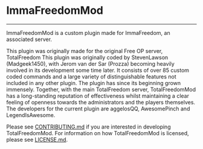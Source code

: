 # ImmaFreedomMod #
<hr>

ImmaFreedomMod is a custom plugin made for ImmaFreedom, an associated server.


This plugin was originally made for the original Free OP server, TotalFreedom
This plugin was originally coded by StevenLawson (Madgeek1450), with Jerom van der Sar (Prozza) becoming heavily involved in its development some time later. It consists of over 85 custom coded commands and a large variety of distinguishable features not included in any other plugin. The plugin has since its beginning grown immensely. Together, with the main TotalFreedom server, TotalFreedomMod has a long-standing reputation of effectiveness whilst maintaining a clear feeling of openness towards the administrators and the players themselves.
The developers for the current plugin are aggelosQQ, AwesomePinch and LegendIsAwesome.


Please see [CONTRIBUTING.md](CONTRIBUTING.md) if you are interested in developing TotalFreedomMod. For information on how TotalFreedomMod is licensed, please see [LICENSE.md](LICENSE.md).
